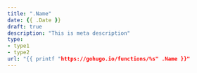 ```yaml
---
title: ".Name"
date: {{ .Date }}
draft: true
description: "This is meta description"
type:
- type1
- type2
url: "{{ printf "https://gohugo.io/functions/%s" .Name }}"
---
```

